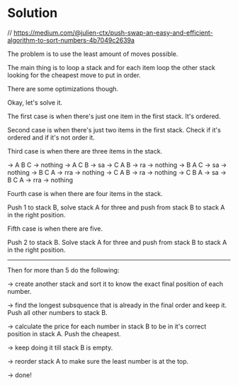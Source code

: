 # Solution

// https://medium.com/@julien-ctx/push-swap-an-easy-and-efficient-algorithm-to-sort-numbers-4b7049c2639a

The problem is to use the least amount of moves possible.

The main thing is to loop a stack and for each item loop the other stack looking for the cheapest move to put in order.

There are some optimizations though.

Okay, let's solve it.

The first case is when there's just one item in the first stack. It's ordered.

Second case is when there's just two items in the first stack. Check
if it's ordered and if it's not order it.

Third case is when there are three items in the stack.

-> A B C -> nothing
-> A C B -> sa -> C A B -> ra -> nothing
-> B A C -> sa -> nothing
-> B C A -> rra -> nothing
-> C A B -> ra -> nothing
-> C B A -> sa -> B C A -> rra -> nothing

Fourth case is when there are four items in the stack.

Push 1 to stack B, solve stack A for three and push from stack B to stack A in the right position.

Fifth case is when there are five.

Push 2 to stack B. Solve stack A for three and push from stack B to stack A in the right position.

------

Then for more than 5 do the following:

-> create another stack and sort it to know the exact final position of each number.

-> find the longest subsquence that is already in the final order and keep it. Push all other numbers to stack B.

-> calculate the price for each number in stack B to be in it's correct position in stack A. Push the cheapest.

-> keep doing it till stack B is empty.

-> reorder stack A to make sure the least number is at the top.

-> done!